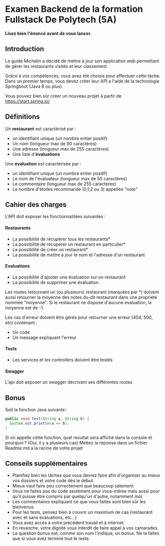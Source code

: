 # Examen Backend de la formation Fullstack De Polytech (5A)

**Lisez bien l'énoncé avant de vous lancer.**

## Introduction

Le guide Michelin a décidé de mettre à jour son application web permettant de gérer les
restaurants visités et leur classement.

Grâce à vos compétences, vous avez été choisis pour effectuer cette tâche.
Dans un premier temps, vous devez créer leur API a l'aide de la technologie Springboot (Java 8 ou plus).

Vous pouvez bien sûr créer un nouveau projet à partir de https://start.spring.io/

## Définitions

Un **restaurant** est caractérisé par :

- un identifiant unique (un nombre entier positif)
- Un nom (longueur max de 90 caractères)
- Une adresse (longueur max de 255 caractères)
- Une liste d'**évaluations**

Une **évaluation** est caractérisée par :

- un identifiant unique (un nombre entier positif)
- Le nom de l'évaluateur (longueur max de 50 caractères)
- Le commentaire (longueur max de 255 caractères)
- Le nombre d'étoiles recommandé (0,1,2 ou 3) appellée "note"

## Cahier des charges

L'API doit exposer les fonctionnalitées suivantes :

#### Restaurants

- La possibilité de récupérer tous les restaurants\*
- La possibilité de récupérer un restaurant en particulier\*
- La possibilité de créer un restaurant\*
- La possibilité de mettre à jour le nom et l'adresse d'un restaurant

#### Evaluations

- La possibilité d'ajouter une évaluation sur un restaurant
- La possibilité de supprimer une évaluation

Les routes retournant un (ou plusieurs) restaurant (marquées par \*) doivent aussi retourner la moyenne des notes du-dit restaurant dans une propriété nommée "moyenne". Si le restaurant ne dispose d'aucune evaluation, la moyenne est de -1.

Les cas d'erreur doivent être gérés pour retourner une erreur (404, 500, etc) contenant :

- Un code
- Un message expliquant l'erreur

#### Tests

- Les services et les controllers doivent être testés

#### Swagger

L'api doit exposer un swagger décrivant ses différentes routes

## Bonus

Soit la fonction Java suivante :

```Java
public void test(String a, String b) {
  System.out.println(a == b);
}
```

Si on appelle cette fonction, quel resultat sera affiché dans la console et pourquoi ? (Oui, il y a plusieurs cas)
Mettez la réponse dans un fichier Readme.md a la racine de votre projet

## Conseils supplémentaires

- Planifiez bien les tâches que vous devrez faire afin d'organiser au mieux vos dossiers et votre code dès le début.
- Mieux vaut faire peu correctement que beaucoup salement.
- Vous ne faites pas du code seulement pour vous-même mais aussi pour qu'il puisse être compris par quelqu'un d'autre, notamment moi.
- Les commentaires expliquant ce que vous faites sont bien sûr les bienvenus.
- Pour les tests, pensez bien à couvrir un maximum de cas (restaurant avec et sans evaluations, etc...)
- Vous avez accès à votre précédent travail et à internet.
- En revanche, votre dignité vous interdit de faire appel à vos camarades.
- La question bonus est, comme son nom l'indique, un bonus. Ne la faites que si vous avez terminé tout le reste.
